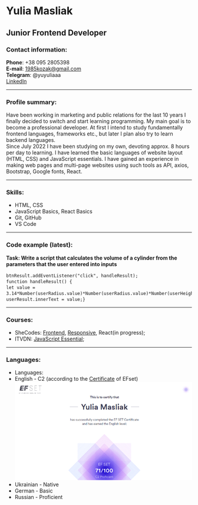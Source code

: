 # Yulia Masliak #
## Junior Frontend Developer ##

### Contact information:

**Phone**: +38 095 2805398  
**E-mail**: 1985kozak@gmail.com  
**Telegram**: @yuyuliaaa  
[LinkedIn](http://linkedin.com/in/yulia-masliak-b3a6ba7a)
***
### Profile summary:  
Have been working in marketing and public relations for the last 10 years I finally decided to switch and start learning programming. My main goal is to become a professional developer. At first I intend to study fundamentally frontend languages, frameworks etc., but later I plan also try to learn backend languages.  
Since July 2022 I have been studying on my own, devoting approx. 8 hours per day to learning. I have learned the basic languages of website layout (HTML, CSS) and JavaScript essentials. I have gained an experience in making web pages and multi-page websites using such tools as API, axios, Bootstrap, Google fonts, React.  
***
### Skills:
- HTML, CSS
- JavaScript Basics, React Basics
- Git, GitHub
- VS Code
***
### Code example (latest):
__Task: Write a script that calculates the volume of a cylinder from the parameters that the user entered into inputs__
   
    btnResult.addEventListener("click", handleResult);
    function handleResult() {
    let value = 3.14*Number(userRadius.value)*Number(userRadius.value)*Number(userHeight.value);
    userResult.innerText = value;}
       
***
### Courses:
- SheCodes: [Frontend](https://www.shecodes.io/certificates/0bebe6c836722c4777d9e0d23d38195f), [Responsive](https://s3.amazonaws.com/shecodesio-production/students/certificates/000/095/132/original/result.png?1661438918), React(in progress);
- ITVDN: [JavaScript Essential](https://media-exp1.licdn.com/dms/image/sync/C4D27AQEgUeWEjsh6KQ/articleshare-shrink_800/0/1664985233278?e=1665590400&v=beta&t=XRghqE9WqeQUDwtxU1el1K5vmkq91CG5a4jdSOmHrzc);

***
### Languages:
- Languages:
- English - C2 (according to the [Certificate](https://www.efset.org/cert/BRrg7a) of EFset)
 ![Efset Certificate](https://github.com/yuliaMasliak/rsschool-cv/blob/gh-pages/efset_masliak_2022.png)
- Ukrainian - Native
- German - Basic
- Russian - Proficient

